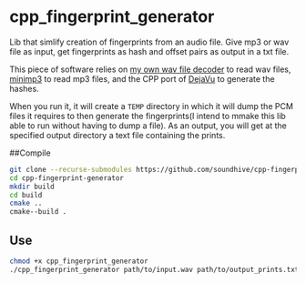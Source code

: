 # cpp_fingerprint_generator

Lib that simlify creation of fingerprints from an audio file.
Give mp3 or wav file as input, get fingerprints as hash and offset pairs as output in a txt file.

This piece of software relies on [my own wav file decoder](https://github.com/soundhive/cpp-canonical-wav-decoder) to read wav files, [minimp3](https://github.com/lieff/minimp3) to read mp3 files, and the CPP port of [DejaVu](https://github.com/salsowelim/dejavu_cpp_port) to generate the hashes.

When you run it, it will create a `TEMP` directory in which it will dump the PCM files it requires to then generate the fingerprints(I intend to mmake this lib able to run without having to dump a file). 
As an output, you will get at the specified output directory a text file containing the prints.

##Compile
```bash
git clone --recurse-submodules https://github.com/soundhive/cpp-fingerprint-generator/tree/master
cd cpp-fingerprint-generator
mkdir build
cd build
cmake ..
cmake--build . 
```
## Use
```bash
chmod +x cpp_fingerprint_generator
./cpp_fingerprint_generator path/to/input.wav path/to/output_prints.txt
```